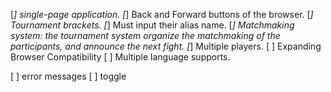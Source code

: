 [*] single-page application.
[*] Back and Forward buttons of the browser.
[*] Tournament brackets.
[*] Must input their alias name.
[*] Matchmaking system: the tournament system organize the
	matchmaking of the participants, and announce the next fight.
[*] Multiple players.
[ ] Expanding Browser Compatibility
[ ] Multiple language supports.

[ ] error messages
[ ] toggle

